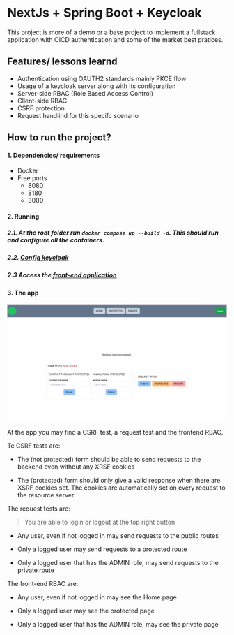 # NextJs + Spring Boot + Keycloak

This project is more of a demo or a base project to implement a fullstack application with OICD authentication and some of the market best pratices.

## Features/ lessons learnd

- Authentication using OAUTH2 standards mainly PKCE flow
- Usage of a keycloak server along with its configuration
- Server-side RBAC (Role Based Access Control)
- Client-side RBAC
- CSRF protection
- Request handlind for this specifc scenario

## How to run the project?

#### 1. Dependencies/ requirements

- Docker
- Free ports
  - 8080
  - 8180
  - 3000

#### 2. Running

##### 2.1. At the root folder run `docker compose up --build -d`. This should run and configure all the containers.

##### 2.2. [Config keycloak](./docs/keycloak-config.md)

##### 2.3 Access the [front-end application](http://localhost:3000)

#### 3. The app

![front_home_page](./docs/images/front_home_page.png)

At the app you may find a CSRF test, a request test and the frontend RBAC.

Te CSRF tests are:

- The (not protected) form should be able to send requests to the backend even without any XRSF cookies

- The (protected) form should only give a valid response when there are XSRF cookies set. The cookies are automatically set on every request to the resource server.

The request tests are:

> You are able to login or logout at the top right button

- Any user, even if not logged in may send requests to the public routes

- Only a logged user may send requests to a protected route

- Only a logged user that has the ADMIN role, may send requests to the private route

The front-end RBAC are:

- Any user, even if not logged in may see the Home page

- Only a logged user may see the protected page

- Only a logged user that has the ADMIN role, may see the private page
